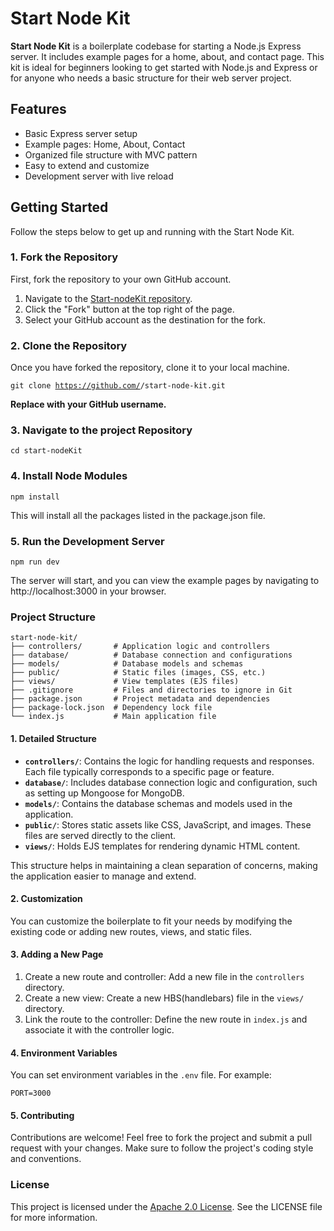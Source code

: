 # Start Node Kit

**Start Node Kit** is a boilerplate codebase for starting a Node.js Express server. It includes example pages for a home, about, and contact page. This kit is ideal for beginners looking to get started with Node.js and Express or for anyone who needs a basic structure for their web server project.

## Features

- Basic Express server setup
- Example pages: Home, About, Contact
- Organized file structure with MVC pattern
- Easy to extend and customize
- Development server with live reload

## Getting Started

Follow the steps below to get up and running with the Start Node Kit.

### 1. Fork the Repository

First, fork the repository to your own GitHub account.

1. Navigate to the [Start-nodeKit repository](https://github.com/yourusername/start-node-kit).
2. Click the "Fork" button at the top right of the page.
3. Select your GitHub account as the destination for the fork.

### 2. Clone the Repository

Once you have forked the repository, clone it to your local machine.

<code>git clone https://github.com/<your-username>/start-node-kit.git</code>

**Replace <your-username> with your GitHub username.**

### 3. Navigate to the project Repository

<code>cd start-nodeKit</code>

### 4. Install Node Modules

<code>npm install</code>

This will install all the packages listed in the package.json file.

### 5. Run the Development Server

<code>npm run dev</code>

The server will start, and you can view the example pages by navigating to http://localhost:3000 in your browser.

### Project Structure

```
start-node-kit/
├── controllers/       # Application logic and controllers
├── database/          # Database connection and configurations
├── models/            # Database models and schemas
├── public/            # Static files (images, CSS, etc.)
├── views/             # View templates (EJS files)
├── .gitignore         # Files and directories to ignore in Git
├── package.json       # Project metadata and dependencies
├── package-lock.json  # Dependency lock file
└── index.js           # Main application file
```

#### 1. Detailed Structure

- **`controllers/`**: Contains the logic for handling requests and responses. Each file typically corresponds to a specific page or feature.
- **`database/`**: Includes database connection logic and configuration, such as setting up Mongoose for MongoDB.
- **`models/`**: Contains the database schemas and models used in the application.
- **`public/`**: Stores static assets like CSS, JavaScript, and images. These files are served directly to the client.
- **`views/`**: Holds EJS templates for rendering dynamic HTML content.

This structure helps in maintaining a clean separation of concerns, making the application easier to manage and extend.

#### 2. Customization

You can customize the boilerplate to fit your needs by modifying the existing code or adding new routes, views, and static files.

#### 3. Adding a New Page

1. Create a new route and controller: Add a new file in the `controllers` directory.
2. Create a new view: Create a new HBS(handlebars) file in the `views/` directory.
3. Link the route to the controller: Define the new route in `index.js` and associate it with the controller logic.

#### 4. Environment Variables

You can set environment variables in the `.env` file. For example:

<code>PORT=3000</code>

#### 5. Contributing

Contributions are welcome! Feel free to fork the project and submit a pull request with your changes. Make sure to follow the project's coding style and conventions.

### License

This project is licensed under the [Apache 2.0 License](http://www.apache.org/licenses/). See the LICENSE file for more information.




